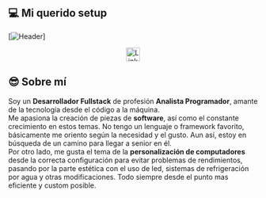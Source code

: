 ## 💻 Mi querido setup
[![Header](https://res.cloudinary.com/djeaqj2sg/image/upload/v1686101463/my/MyDesk.jpg "Header")]

<p align="center">
    <a href="https://www.linkedin.com/in/felipe-horacio-jamett-ferran-73049b103/" target="blank" style="margin: 0 20px;">
      <img align="center" src="https://simpleicons.org/icons/linkedin.svg" alt="Linkedin - Felipe Jamett" height="28px" width="28px" />
    </a>
</p>


## 😎 Sobre mí
Soy un **Desarrollador Fullstack** de profesión **Analista Programador**, amante de la tecnología desde el código a la máquina.\
Me apasiona la creación de piezas de **software**, así como el constante crecimiento en estos temas. No tengo un lenguaje o framework favorito, básicamente me oriento según la necesidad y el gusto. Aun así, estoy en búsqueda de un camino para llegar a senior en él.\
Por otro lado, me gusta el tema de la **personalización de computadores** desde la correcta configuración para evitar problemas de rendimientos, pasando por la parte estética con el uso de led, sistemas de refrigeración por agua y otras modificaciones. Todo siempre desde el punto mas eficiente y custom posible.
